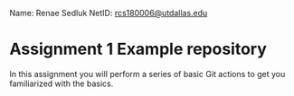 Name: Renae Sedluk
NetID: rcs180006@utdallas.edu
# Assignment 1 Example repository

In this assignment you will perform a series of basic Git actions to get you familiarized with the basics.
